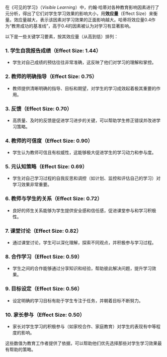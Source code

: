 在《可见的学习》（*Visible Learning*）中，约翰·哈蒂对各种教育影响因素进行了元分析，得出了它们对学生学习效果的影响大小，用**效应量**（Effect Size）来衡量。效应量越大，表示该因素对学习效果的正面影响越大。哈蒂将效应量0.4作为“教育成功的基准线”，高于0.4的因素被认为对学习有显著影响。

以下是一些关键学习要素，按其效应量（从高到低）排列：

### 1. **学生自我报告成绩（Effect Size: 1.44）**
   - 学生对自己成绩的预估往往非常准确，这反映了他们对学习的理解和掌控。

### 2. **教师的明确指导（Effect Size: 0.75）**
   - 教师提供清晰明确的指导、目标和期望，对学生的学习成效起着极其重要的作用。

### 3. **反馈（Effect Size: 0.70）**
   - 高质量、及时的反馈是促进学习进步的关键，可以帮助学生修正错误并改进学习策略。

### 4. **教师的可信度（Effect Size: 0.90）**
   - 学生认为教师可信且有权威性，这能够极大促进学生的学习动力和参与度。

### 5. **元认知策略（Effect Size: 0.69）**
   - 学生对自己学习过程的自我反思和调控（如计划、监控和评估自己的学习）对学习效果非常重要。

### 6. **教师与学生的关系（Effect Size: 0.72）**
   - 良好的师生关系能够为学生提供安全感和信任感，促进课堂参与和学习积极性。

### 7. **课堂讨论（Effect Size: 0.82）**
   - 通过课堂讨论，学生可以深化理解，探索不同观点，并积极参与学习过程。

### 8. **合作学习（Effect Size: 0.59）**
   - 学生之间的合作能够通过分享知识和经验，帮助彼此解决问题，提升学习效果。

### 9. **目标设定（Effect Size: 0.56）**
   - 设定明确的学习目标有助于学生专注于任务，并朝着目标不断努力。

### 10. **家长参与（Effect Size: 0.50）**
   - 家长对学生学习的积极参与（如家校合作、家庭教育）对学生的表现有中等程度的影响。

这些数值为教育工作者提供了依据，可以帮助他们优先选择那些对学生学习效果最有帮助的策略。
